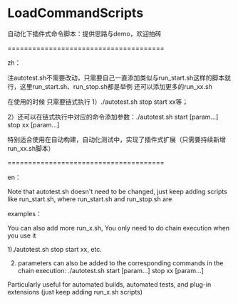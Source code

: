 # LoadCommandScripts
自动化下插件式命令脚本：提供思路与demo，欢迎拍砖


======================================

zh：

注autotest.sh不需要改动，只需要自己一直添加类似与run_start.sh这样的脚本就行，这里run_start.sh、run_stop.sh都是举例
还可以添加更多的run_xx.sh

在使用的时候 只需要链式执行
  1）./autotest.sh stop start xx等；
  
  2）还可以在链式执行中对应的命令添加参数：./autotest.sh start [param...] stop xx [param...]

特别适合使用在自动构建，自动化测试中，实现了插件式扩展（只需要持续新增run_xx.sh脚本）

======================================

en：

Note that autotest.sh doesn't need to be changed, just keep adding scripts like run_start.sh, where run_start.sh and run_stop.sh are 

examples：

You can also add more run_x.sh, You only need to do chain execution when you use it

   1)./autotest.sh stop start xx, etc.

   2) parameters can also be added to the corresponding commands in the chain execution:
    ./autotest.sh start [param...] stop xx [param...]
    
Particularly useful for automated builds, automated tests, and plug-in extensions (just keep adding run_x.sh scripts)


